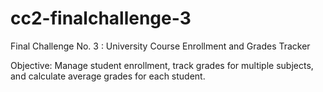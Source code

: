 # cc2-finalchallenge-3

Final Challenge No. 3 : University Course Enrollment and Grades Tracker

Objective: Manage student enrollment, track grades for multiple subjects, and calculate average grades for each student.
